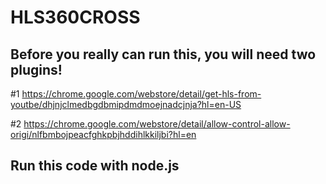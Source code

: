 # HLS360CROSS

<h2>Before you really can run this, you will need two plugins!</h2>

#1 https://chrome.google.com/webstore/detail/get-hls-from-youtbe/dhjnjclmedbgdbmipdmdmoejnadcjnja?hl=en-US

#2 https://chrome.google.com/webstore/detail/allow-control-allow-origi/nlfbmbojpeacfghkpbjhddihlkkiljbi?hl=en

<h2>Run this code with node.js</h2>
